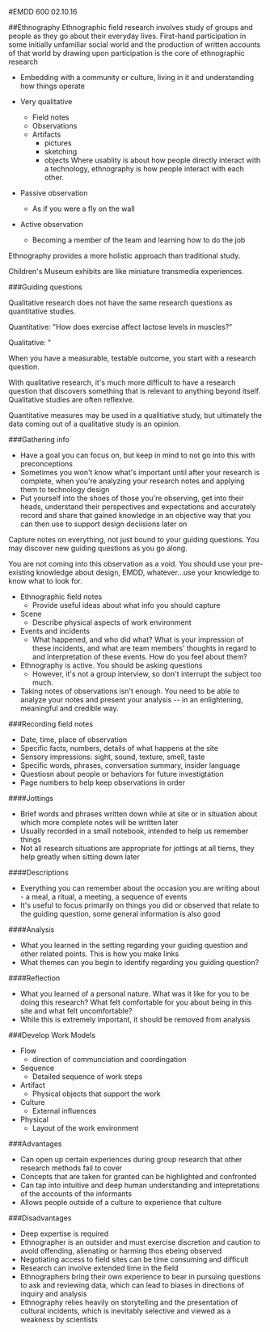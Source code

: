 #EMDD 600 02.10.16

##Ethnography
Ethnographic field research involves study of groups and people as they go about their everyday lives. First-hand participation in some initially unfamiliar social world and the production of written accounts of that world by drawing upon participation is the core of ethnographic research

- Embedding with a community or culture, living in it and understanding how things operate
- Very qualitative
	- Field notes
	- Observations
	- Artifacts
		- pictures
		- sketching
		- objects
Where usablity is about how people directly interact with a technology, ethnography is how people interact with each other.

- Passive observation
	- As if you were a fly on the wall
- Active observation
	- Becoming a member of the team and learning how to do the job

Ethnography provides a more holistic approach than traditional study.

Children's Museum exhibits are like miniature transmedia experiences.

###Guiding questions

Qualitative research does not have the same research questions as quantitative studies.

Quantitative: "How does exercise affect lactose levels in muscles?"

Qualitative: "

When you have a measurable, testable outcome, you start with a research question.

With qualitative research, it's much more difficult to have a research question that discovers something that is relevant to anything beyond itself. Qualitative studies are often reflexive.

Quantitative measures may be used in a qualitiative study, but ultimately the data coming out of a qualitative study is an opinion.

###Gathering info

- Have a goal you can focus on, but keep in mind to not go into this with preconceptions
- Sometimes you won't know what's important until after your research is complete, when you're analyzing your research notes and applying them to technology design
- Put yourself into the shoes of those you're observing, get into their heads, understand their perspectives and expectations and accurately record and share that gained knowledge in an objective way that you can then use to support design deciisions later on

Capture notes on everything, not just bound to your guiding questions. You may discover new guiding questions as you go along.

You are not coming into this observation as a void. You should use your pre-existing knowledge about design, EMDD, whatever...use your knowledge to know what to look for.

- Ethnographic field notes
	- Provide useful ideas about what info you should capture
- Scene
	- Describe physical aspects of work environment
- Events and incidents
	- What happened, and who did what? What is your impression of these incidents, and what are team members' thoughts in regard to and interpretation of these events. How do you feel about them?
- Ethnography is active. You should be asking questions
	- However, it's not a group interview, so don't interrupt the subject too much. 
- Taking notes of observations isn't enough. You need to be able to analyze your notes and present your analysis -- in an enlightening, meaningful and credible way.

###Recording field notes

- Date, time, place of observation
- Specific facts, numbers, details of what happens at the site
- Sensory impressions: sight, sound, texture, smell, taste
- Specific words, phrases, conversation summary, insider language
- Questiosn about people or behaviors for future investigtation
- Page numbers to help keep observations in order

####Jottings

- Brief words and phrases written down while at site or in situation about which more complete notes will be written later
- Usually recorded in a small notebook, intended to help us remember things
- Not all research situations are appropriate for jottings at all tiems, they help greatly when sitting down later

####Descriptions

- Everything you can remember about the occasion you are writing about - a meal, a ritual, a meeting, a sequence of events
- It's useful to focus primarily on things you did or observed that relate to the guiding question, some general information is also good

####Analysis

- What you learned in the setting regarding your guiding question and other related points. This is how you make links
- What themes can you begin to identify regarding you guiding question?

####Reflection

- What you learned of a personal nature. What was it like for you to be doing this research? What felt comfortable for you about being in this site and what felt uncomfortable?
- While this is extremely important, it should be removed from analysis

###Develop Work Models

- Flow
	- direction of communciation and coordingation
- Sequence
	- Detailed sequence of work steps
- Artifact
	- Physical objects that support the work
- Culture
	- External influences
- Physical
	- Layout of the work environment

###Advantages

- Can open up certain experiences during group research that other research methods fail to cover
- Concepts that are taken for granted can be highlighted and confronted
- Can tap into intuitive and deep human understanding and intepretations of the accounts of the informants
- Allows people outside of a culture to experience that culture

###Disadvantages

- Deep expertise is required
- Ethnographer is an outsider and must exercise discretion and caution to avoid offending, alienating or harming thos ebeing observed
- Negotiating access to field sites can be time consuming and difficult
- Research can involve extended time in the field
- Ethnographers bring their own experience to bear in pursuing questions to ask and reviewing data, which can lead to biases in directions of inquiry and analysis
- Ethnography relies heavily on storytelling and the presentation of cultural incidents, which is inevitably selective and viewed as a weakness by scientists

